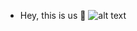 - Hey, this is us 👋
![alt text](https://ditchcarbon.com/wp-content/uploads/2023/01/Page-Main-Landing-1.jpg)


